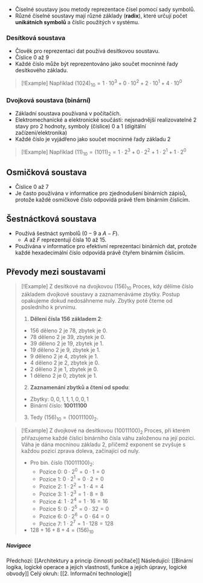 
- Číselné soustavy jsou metody reprezentace čísel pomocí sady symbolů.
- Různé číselné soustavy mají různé základy (**radix**), které určují počet **unikátních symbolů** a číslic použitých v systému.

### Desítková soustava
- Člověk pro reprezentaci dat používá desítkovou soustavu. 
- Číslice $0$ až $9$
- Každé číslo může být reprezentováno jako součet mocninné řady desítkového základu.
>[!Example] Například
>$(1024)_{10} = 1 \cdot 10^{3} + 0 \cdot 10^{2} + 2 \cdot 10^{1} + 4 \cdot 10^{0}$

### Dvojková soustava (binární)
- Základní soustava používaná v počítačích.
- Elektromechanické a elektronické součásti: nejsnadnější realizovatelné $2$ stavy pro $2$ hodnoty, symboly (číslice) $0$ a $1$ (digitální začízení/elektronika)
- Každé číslo je vyjádřeno jako součet mocninné řady základu 2
>[!Example] Například
>$(11)_{10} = (1011)_{2} = 1 \cdot 2^{3} + 0 \cdot 2^{2} + 1 \cdot 2^{1} + 1 \cdot 2^{0}$

## Osmičková soustava
- Číslice $0$ až $7$ 
- Je často používána v informatice pro zjednodušení binárních zápisů, protože každé osmičkové číslo odpovídá právě třem binárním číslicím.

## Šestnáctková soustava
- Používá šestnáct symbolů ($0-9$ a $A-F$).
	- $A$ až $F$ reprezentují čísla $10$ až $15$.
- Používána v informatice pro efektivní reprezentaci binárních dat, protože každé hexadecimální číslo odpovídá právě čtyřem binárním číslicím.

## Převody mezi soustavami

>[!Example] Z desítkové na dvojkovou $(156)_{10}$
>Proces, kdy dělíme číslo základem dvojkové soustavy a zaznamenáváme zbytky. Postup opakujeme dokud nedosáhneme nuly. Zbytky poté čteme od posledního k prvnímu.
>1. **Dělení čísla $156$ základem $2$**:
>	- $156$ děleno $2$ je $78$, zbytek je $0$.
>	- $78$ děleno $2$ je $39$, zbytek je $0$.
>	- $39$ děleno $2$ je $19$, zbytek je $1$.
>	- $19$ děleno $2$ je $9$, zbytek je $1$.
>	- $9$ děleno $2$ je $4$, zbytek je $1$.
>	- $4$ děleno $2$ je $2$, zbytek je $0$.
>	- $2$ děleno $2$ je $1$, zbytek je $0$.
>	- $1$ děleno $2$ je $0$, zbytek je $1$.
>2. **Zaznamenání zbytků a čtení od spodu**:
>	- Zbytky: $0, 0, 1, 1, 1, 0, 0, 1$
>	- Binární číslo: **$10011100$**
>3. Tedy $(156)_{10} = (10011100)_{2}$. 

>[!Example] Z dvojkové na desítkovou $(10011100)_{2}$
>Proces, při kterém přiřazujeme každé číslici binárního čísla váhu založenou na její pozici.
>Váha je dána mocninou základu 2, přičemž exponent se zvyšuje s každou pozicí zprava doleva, začínající od nuly.
>- Pro bin. číslo $(10011100)_{2}$:
>	- Pozice 0: $0 \cdot 2^{0} = 0 \cdot 1 = 0$
>	- Pozice 1: $0 \cdot 2^{1} = 0 \cdot 2 = 0$
>	- Pozice 2: $1 \cdot 2^{2} = 1 \cdot 4 = 4$
>	- Pozice 3: $1 \cdot 2^{3} = 1 \cdot 8 = 8$
>	- Pozice 4: $1 \cdot 2^{4} = 1 \cdot 16 = 16$
>	- Pozice 5: $0 \cdot 2^{5} = 0 \cdot 32 = 0$
>	- Pozice 6: $0 \cdot 2^{6} = 0 \cdot 64 = 0$
>	- Pozice 7: $1 \cdot 2^{7} = 1 \cdot 128 = 128$
>- $128 + 16 + 8 + 4 = (156)_{10}$

##### Navigace
Předchozí:  [[Architektury a princip činnosti počítače]]
Následující: [[Binární logika, logické operace a jejich vlastnosti, funkce a jejich úpravy, logické obvody]]
Celý okruh: [[2. Informační technologie]]